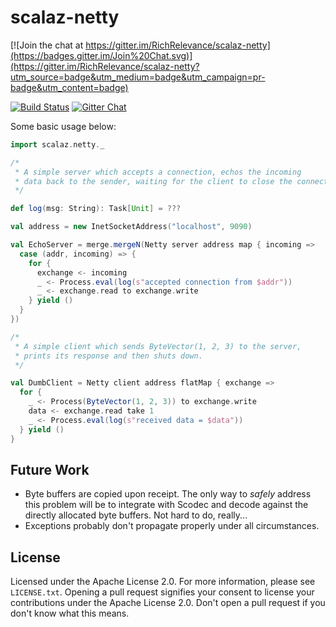 # scalaz-netty

[![Join the chat at https://gitter.im/RichRelevance/scalaz-netty](https://badges.gitter.im/Join%20Chat.svg)](https://gitter.im/RichRelevance/scalaz-netty?utm_source=badge&utm_medium=badge&utm_campaign=pr-badge&utm_content=badge)

[![Build Status](https://travis-ci.org/RichRelevance/scalaz-netty.svg?branch=master)](http://travis-ci.org/RichRelevance/scalaz-netty)
[![Gitter Chat](https://badges.gitter.im/RichRelevance/scalaz-netty.svg)](https://gitter.im/RichRelevance/scalaz-netty)

Some basic usage below:

```scala
import scalaz.netty._

/*
 * A simple server which accepts a connection, echos the incoming
 * data back to the sender, waiting for the client to close the connection.
 */

def log(msg: String): Task[Unit] = ???

val address = new InetSocketAddress("localhost", 9090)

val EchoServer = merge.mergeN(Netty server address map { incoming =>
  case (addr, incoming) => {
    for {
      exchange <- incoming
      _ <- Process.eval(log(s"accepted connection from $addr"))
      _ <- exchange.read to exchange.write
    } yield ()
  }
})

/*
 * A simple client which sends ByteVector(1, 2, 3) to the server,
 * prints its response and then shuts down.
 */

val DumbClient = Netty client address flatMap { exchange =>
  for {
    _ <- Process(ByteVector(1, 2, 3)) to exchange.write
    data <- exchange.read take 1
    _ <- Process.eval(log(s"received data = $data"))
  } yield ()
}
```

## Future Work

- Byte buffers are copied upon receipt.  The only way to *safely* address this problem will be to integrate with Scodec and decode against the directly allocated byte buffers.  Not hard to do, really...
- Exceptions probably don't propagate properly under all circumstances.

## License

Licensed under the Apache License 2.0.  For more information, please see `LICENSE.txt`.  Opening a pull request signifies your consent to license your contributions under the Apache License 2.0.  Don't open a pull request if you don't know what this means.
